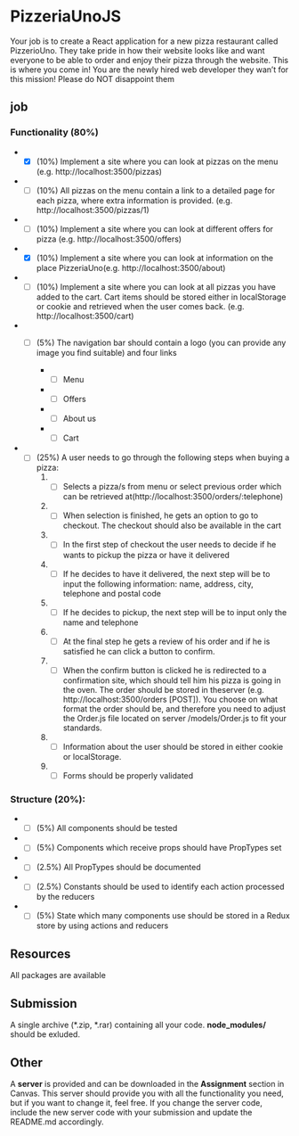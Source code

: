 # PizzeriaUnoJS
Your job is to create a React application for a new pizza restaurant called PizzerioUno. They take pride in how their website looks like and want everyone to be able to order and enjoy their pizza through the website. This is where you come in! You are the newly hired web developer they wan’t for this mission! Please do NOT disappoint them

## job

### Functionality (80%)

* - [X] (10%) Implement a site where you can look at pizzas on the menu (e.g. http://localhost:3500/pizzas)

* - [ ] (10%) All pizzas on the menu contain a link to a detailed page for each pizza, where extra information is provided. (e.g. http://localhost:3500/pizzas/1)

* - [ ] (10%) Implement a site where you can look at different offers for pizza (e.g. http://localhost:3500/offers)

* - [X] (10%) Implement a site where you can look at information on the place PizzeriaUno(e.g. http://localhost:3500/about)

* - [ ] (10%) Implement a site where you can look at all pizzas you have added to the cart. Cart items should be stored either in localStorage or cookie and retrieved when the user comes back. (e.g. http://localhost:3500/cart)

* - [ ] (5%) The navigation bar should contain a logo (you can provide any image you find suitable) and four links

    * - [ ] Menu

    * - [ ] Offers

    * - [ ] About us

    * - [ ] Cart

* - [ ] (25%) A user needs to go through the following steps when buying a pizza:
    1. - [ ] Selects a pizza/s from menu or select previous order which can be retrieved at(http://localhost:3500/orders/:telephone)
    1. - [ ] When selection is finished, he gets an option to go to checkout. The checkout should also be available in the cart
    1. - [ ] In the first step of checkout the user needs to decide if he wants to pickup the pizza or have it delivered
    1. - [ ] If he decides to have it delivered, the next step will be to input the following information: name, address, city, telephone and postal code 
    1. - [ ] If he decides to pickup, the next step will be to input only the name and telephone
    1. - [ ] At the final step he gets a review of his order and if he is satisfied he can click a button to confirm.
    1. - [ ] When the confirm button is clicked he is redirected to a confirmation site, which should tell him his pizza is going in the oven. The order should be stored in theserver (e.g. http://localhost:3500/orders [POST]). You choose on what format the order should be, and therefore you need to adjust the Order.js file located on server /models/Order.js to fit your standards. 
    1. - [ ] Information about the user should be stored in either cookie or localStorage. 
    1. - [ ] Forms should be properly validated

### Structure (20%): 
* - [ ] (5%) All components should be tested 
* - [ ] (5%) Components which receive props should have PropTypes set 
* - [ ] (2.5%) All PropTypes should be documented 
* - [ ] (2.5%) Constants should be used to identify each action processed by the reducers 
* - [ ] (5%) State which many components use should be stored in a Redux store by using
actions and reducers

## Resources
All packages are available
## Submission
A single archive (*.zip, *.rar) containing all your code. **node_modules/** should be exluded.
## Other
A **server** is provided and can be downloaded in the **Assignment** section in Canvas. This server
should provide you with all the functionality you need, but if you want to change it, feel free. If you
change the server code, include the new server code with your submission and update the
README.md accordingly.
